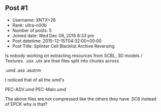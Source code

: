 ## Post #1
- Username: XNTX=26
- Rank: ultra-n00b
- Number of posts: 5
- Joined date: Wed Dec 09, 2015 8:33 pm
- Post datetime: 2015-12-15T04:32:00+00:00
- Post Title: Splinter Cell Blacklist Archive Reversing

Is nobody working on extracting resources from SCBL, 3D models / Textures.
.usx .utx are thse files split into chunks across

.umd
.ass
.asstrm

I noticed that of all the umd's

PEC-ADV.umd
PEC-Main.umd

The above files are not compressed like the others they have .SC6 instead of EPCK why is that?
